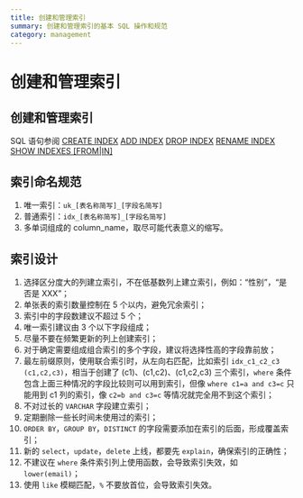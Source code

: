 ```yaml
---
title: 创建和管理索引
summary: 创建和管理索引的基本 SQL 操作和规范
category: management
---
```


# 创建和管理索引

## 创建和管理索引

SQL 语句参阅
[CREATE INDEX](https://docs.pingcap.com/zh/tidb/stable/sql-statement-create-index#create-index)
[ADD INDEX](https://docs.pingcap.com/zh/tidb/stable/sql-statement-add-index#add-index)
[DROP INDEX](https://docs.pingcap.com/zh/tidb/stable/sql-statement-drop-index#drop-index)
[RENAME INDEX](https://docs.pingcap.com/zh/tidb/stable/sql-statement-rename-index#rename-index)
[SHOW INDEXES [FROM|IN]](https://docs.pingcap.com/zh/tidb/stable/sql-statement-show-indexes#show-indexes-fromin)

## 索引命名规范

1. 唯一索引：`uk_[表名称简写]_[字段名简写]`
2. 普通索引：`idx_[表名称简写]_[字段名简写]`
3. 多单词组成的 column_name，取尽可能代表意义的缩写。

## 索引设计

1. 选择区分度大的列建立索引，不在低基数列上建立索引，例如：“性别”，“是否是 XXX”；
2. 单张表的索引数量控制在 5 个以内，避免冗余索引；
3. 索引中的字段数建议不超过 5 个；
4. 唯一索引建议由 3 个以下字段组成；
5. 尽量不要在频繁更新的列上创建索引；
6. 对于确定需要组成组合索引的多个字段，建议将选择性高的字段靠前放；
7. 最左前缀原则，使用联合索引时，从左向右匹配，比如索引 `idx_c1_c2_c3 (c1,c2,c3)`，相当于创建了 (c1)、(c1,c2)、(c1,c2,c3) 三个索引，`where` 条件包含上面三种情况的字段比较则可以用到索引，但像 `where c1=a and c3=c` 只能用到 c1 列的索引，像 `c2=b and c3=c` 等情况就完全用不到这个索引；
8. 不对过长的 `VARCHAR` 字段建立索引；
9. 定期删除一些长时间未使用过的索引；
10. `ORDER BY`，`GROUP BY`，`DISTINCT` 的字段需要添加在索引的后面，形成覆盖索引；
11. 新的 `select`，`update`，`delete` 上线，都要先 `explain`，确保索引的正确性；
12. 不建议在 `where` 条件索引列上使用函数，会导致索引失效，如 `lower(email)`；
13. 使用 `like` 模糊匹配，`%` 不要放首位，会导致索引失效。
